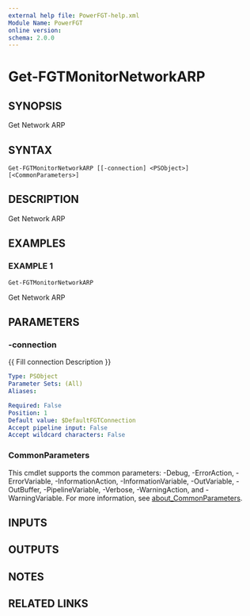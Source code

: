 ```yaml
---
external help file: PowerFGT-help.xml
Module Name: PowerFGT
online version:
schema: 2.0.0
---
```


# Get-FGTMonitorNetworkARP

## SYNOPSIS
Get Network ARP

## SYNTAX

```
Get-FGTMonitorNetworkARP [[-connection] <PSObject>] [<CommonParameters>]
```

## DESCRIPTION
Get Network ARP

## EXAMPLES

### EXAMPLE 1
```
Get-FGTMonitorNetworkARP
```

Get Network ARP

## PARAMETERS

### -connection
{{ Fill connection Description }}

```yaml
Type: PSObject
Parameter Sets: (All)
Aliases:

Required: False
Position: 1
Default value: $DefaultFGTConnection
Accept pipeline input: False
Accept wildcard characters: False
```

### CommonParameters
This cmdlet supports the common parameters: -Debug, -ErrorAction, -ErrorVariable, -InformationAction, -InformationVariable, -OutVariable, -OutBuffer, -PipelineVariable, -Verbose, -WarningAction, and -WarningVariable. For more information, see [about_CommonParameters](http://go.microsoft.com/fwlink/?LinkID=113216).

## INPUTS

## OUTPUTS

## NOTES

## RELATED LINKS
